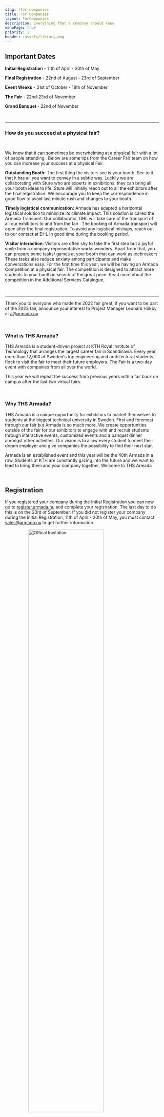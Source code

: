 ```yaml
---
slug: /for-companies
title: For Companies
layout: ForCompanies
description: Everything that a company should know
menuPage: true
priority: 1
header: /assets/library.png
---
```


<a class="anchor" id="important-dates"></a>

<div class="info-border-box">
<h2 id="important-dates">Important Dates</h2>

**Initial Registration** - 11th of April - 20th of May

**Final Registration** - 22nd of August - 23rd of September

**Event Weeks** - 31st of October - 18th of November

<!-- **Finalized your Graduateland booth** - 9th of November -->

**The Fair** - 22nd-23rd of November

**Grand Banquet** - 22nd of November

</div>

<br/>

---

<h3 id="how-do-you-succeed">How do you succeed at a physical fair?</h3>

<br/>

We know that it can sometimes be overwhelming at a physical fair with a lot of people attending . Below are some tips from the Career Fair team on how you can increase your success at a physical Fair.

**Outstanding Booth:** The first thing the visitors see is your booth. See to it that it has all you want to convey in a subtle way. Luckily we are collaborating with Sture who are experts in exhibitions, they can bring all your booth ideas to life. Sture will initially reach out to all the exhibitors after the final registration. We encourage you to keep the correspondence in good flow to avoid last minute rush and changes to your booth.

<!-- <EmbeddedVideo videoLink= "https://youtu.be/Oggx_BPA7Fs"></EmbeddedVideo> -->

**Timely logistical communication:** Armada has adapted a horizontal logistical solution to minimize its climate impact. This solution is called the Armada Transport. Our collaborator, DHL will take care of the transport of all our exhibitors to and from the fair . The booking of Armada transport will open after the final registration. To avoid any logistical mishaps, reach out to our contact at DHL in good time during the booking period.

**Visitor interaction:** Visitors are often shy to take the first step but a joyful smile from a company representative works wonders. Apart from that, you can prepare some tasks/ games at your booth that can work as icebreakers. These tasks also reduce anxiety among participants and make conversations easy. For the first time this year, we will be having an Armada Competition at a physical fair. The competition is designed to attract more students to your booth in search of the great price. Read more about the competition in the Additional Services Catalogue.

<br/>

---

Thank you to everyone who made the 2022 fair great, if you want to be part of the 2023 fair, announce your interest to Project Manager Leonard Hökby at <a mailto="a@armada.nu">a@armada.nu</a>.

<br />

<h3 id="what-is-ths-armada"> What is THS Armada? </h3>

THS Armada is a student-driven project at KTH Royal Institute of Technology that arranges the largest career fair in Scandinavia. Every year, more than 12,000 of Sweden's top engineering and architectural students flock to visit the fair to meet their future employers. The Fair is a two-day event with companies from all over the world.

This year we will repeat the success from previous years with a fair back on campus after the last two virtual fairs.

<a class="anchor" id="why-armada"></a>

<br />

<h3 id="why-ths-armada"> Why THS Armada? </h3>

THS Armada is a unique opportunity for exhibitors to market themselves to students at the biggest technical university in Sweden. First and foremost through our fair but Armada is so much more. We create opportunities outside of the fair for our exhibitors to engage with and recruit students through interactive events, customized events and a banquet dinner amongst other activities. Our vision is to allow every student to meet their dream employer and give companies the possibility to find their next star.

Armada is an established event and this year will be the 40th Armada in a row. Students at KTH are constantly gazing into the future and we want to lead to bring them and your company together. Welcome to THS Armada

<br />

<h2 id="registration"> Registration </h2>

If you registered your company during the Initial Registration you can now go to [register.armada.nu](https://register.armada.nu) and complete your registration. The last day to do this is on the 23rd of September.
If you did not register your company during the Initial Registration, 11th of April - 20th of May, you must contact [sales@armada.nu](mailto:sales@armada.nu) to get further information.

<a class="anchor" id="offical-invitation"></a>
<a href="/assets/invitation/InvitationArmada2022.pdf">
<img src='/assets/Invitation/ProductCatalogue2022Png.png' alt="Offical Invitation" width="70%" style="margin-left:15%"/>
</a>

<form style="text-align: center; margin-bottom: 1em;" method="get" action="/assets/invitation/InvitationArmada2022.pdf">
<br />
<br />
<div class = "buttonStyle">
<button type="submit">Download Invitation</button>
</div>
</form>
<br />

<h2 id="core-values"> Core Values </h2>

We at THS Armada believe that our core values Sustainability and Diversity are crucial for the workings of any organisation. Therefore, we value that our exhibitors share our views and choose to highlight exhibitors that do. During our event weeks leading up to the fair, we have what we call Focus Days, one for each core value. During these days we invite companies that lead by example to host events such as lunch lectures, case events etc.

During the fair we will highlight companies that we believe share our core values. To learn more contact our [Head of Sustainability](mailto:ajay.surya.gnaneswaran@armada.nu) or [Head of Diversity](mailto:tor.shimamura.fagle@armada.nu).

<br />

<h2 id="events"> Events </h2>

Armada is more than a two day fair. If your company wants to host an event for KTH students, we are here to help. Why not present your company during a lecture, meet ambitious students during a case evening or mingle with your future employees at a relaxed AW?

<br />

<h3 id="event-weeks-2023"> Event Weeks 2023 </h3>

THS Armada offers you a wide range of events to profile your organisation towards students who have a genuine interest in your company. During our event weeks, 31st Oct - 18th Nov, you will have the opportunity to show students what your company is like with a lecture or see them in action at a case evening. Maybe you’d like to join the Armada Run: race against students and show them that your organisation is the best! Or perhaps you’ll get the opportunity to present an event during our Focus Days, with the topics of interest being our Core Values: Sustainability and Diversity. To see all of the events we offer this year, make sure to look at the Event pages in our product catalogue and additional services catalogue.

Is something missing in our options? We also offer Custom Events designed in collaboration with your organisation and THS Armada to create an event tailored to your needs and wishes. Reach out to your sales representative to discuss! The possibilities are endless…

<!--
<a href="/assets/invitation/ArmadaEvents2021.pdf">
<img src='/assets/Invitation/eventweeks2021.png' alt="Event Catalog 2021" width="50%" style="margin-left:25%"/>
</a>

<form style="text-align:center; margin-bottom: 1em;" method="get" action="/assets/invitation/ArmadaEvents2021.pdf">
<br />
<button type="submit">Download Event Catalog 2021</button>
</form>
-->

<br />

<h3 id="banquet"> Banquet </h3>

Armada would like to welcome you and your company to this year’s Grand Armada Banquet! The Grand Armada Banquet is an excellent opportunity for you to meet and mingle with students in a more relaxing environment. During the banquet you will enjoy a tasty three course meal and energising entertainment! The banquet will be held on the 22nd of November after the fair in Victoriahallen, Stockholmsmässan. Be sure to put on your high heels and tie your tie because this year’s theme is Las Vegas!

<br />

<h2 id="marketing"> Marketing </h2>

Let Armada help your company stand out and boost your employer brand. We offer many services for your company to reach the KTH students through our different social media. Market events or job offers through a post or share what a day at your office is like through an Instagram takeover. Reach out to our sales team to hear more about how your company can get seen by future employees.

<br />

<h3 id="armada-competition"> Armada Competition </h3>

Armada Competition is an incentive introduced during last year's fair to increase connections between students and companies. It was a big success and is therefore back this year. In short, students have the chance to win exclusive prizes by interacting with companies during the fair. Your company can participate with prizes to reach out in yet another way to the KTH students.

---
